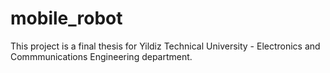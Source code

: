 # mobile_robot

This project is a final thesis for Yildiz Technical University - Electronics and Commmunications Engineering department.
